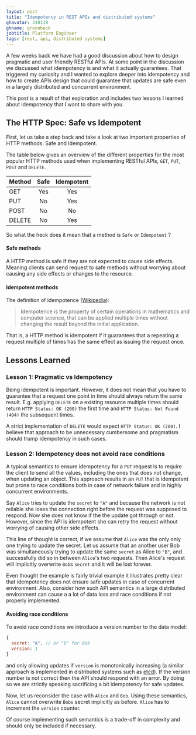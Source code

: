 ```yaml
---
layout: post
title: "Idempotency in REST APIs and distributed systems"
ghavatar: 310118
ghname: gronnbeck
jobtitle: Platform Engineer
tags: [rest, api, distributed systems]
---
```


A few weeks back we have had a good discussion about how to design pragmatic
and user friendly RESTful APIs. At some point in the discussion we discussed
what idempotency is and what it actually guarantees.
That triggered my curiosity and I wanted to explore deeper into idempotency and
how to create APIs design that could guarantee that updates are safe even in a
largely distributed and concurrent environment.

This post is a result of that exploration and includes two lessons I learned
about idempotency that I want to share with you.

## The HTTP Spec: Safe vs Idempotent
First, let us take a step back and take a look at two important properties of
HTTP methods: Safe and Idempotent.

The table below gives an overview of the different properties for the most
popular HTTP methods used when implementing RESTful APIs,
``GET``, ``PUT``, ``POST`` and ``DELETE``.

| Method | Safe | Idempotent |
|--------|:----:|:----------:|
| GET    | Yes  | Yes        |
| PUT    | No   | Yes        |
| POST   | No   | No         |
| DELETE | No   | Yes        |

So what the heck does it mean that a method is ``Safe`` or ``Idempotent`` ?

#### Safe methods

A HTTP method is safe if they are not expected to cause side effects.
Meaning clients can send request to safe methods without worrying about
causing any side effects or changes to the resource.

#### Idempotent methods

The definition of idempotence ([Wikipedia](https://en.wikipedia.org/wiki/Idempotence)):

> Idempotence is the property of certain operations in mathematics and computer
> science, that can be applied multiple times without changing the result beyond
> the initial application.

That is, a HTTP method is idempotent if it guarantees that a repeating a
request multiple of times has the same effect as issuing the request once.

## Lessons Learned


### Lesson 1: Pragmatic vs Idempotency

Being idempotent is important. However, it does not mean that you
have to guarantee that a request one point
in time should always return the same result. E.g. applying ``DELETE`` on
a existing resource multiple times should return ``HTTP Status: OK (200)``
the first time and ``HTTP Status: Not Found (404)`` the subsequent times.

A strict implementation of ``DELETE`` would expect ``HTTP Status: OK (200)``.
I believe that approach to be unnecessary cumbersome and pragmatism should
trump idempotency in such cases.


### Lesson 2: Idempotency does not avoid race conditions

A typical semantics to ensure idempotency for a ``PUT`` request is to
require the client to send all the values, including the ones
that does not change, when updating an object. This approach results in an
``PUT`` that is idempotent but prone to race conditions both in case of
network failure and in highly concurrent environments.

Say ``Alice`` tries to update the ``secret`` to ``"A"`` and because the network
is not reliable she loses the connection right before the request was supposed
to respond. Now she does not know if the the update got through or not. However,
since the API is idempotent she can retry the request without worrying of
causing other side effects.

This line of thought is correct, if we assume that ``Alice`` was the only only one
trying to update the secret. Let us assume that an another user Bob
was simultaneously trying to update the same ``secret`` as Alice to ``"B"``,
and successfully did so in between ``Alice``'s two requests.  Then Alice's request
will implicitly overwrite ``Bob``s ``secret`` and it will be lost forever.

Even thought the example is fairly trivial example it illustrates pretty clear
that idempotency does not ensure safe updates in case of concurrent environment.
Also, consider how such API semantics in a large distributed environment can
cause a a lot of data loss and race conditions if not properly implemented.

#### Avoiding race conditions
To avoid race conditions we introduce a version number to the data model:

```js
{
  secret: "A", // or "B" for Bob
  version: 1
}
```

and only allowing updates if ``version`` is monotonically increasing (a similar approach is implemented in distributed systems such as [etcd](https://coreos.com/etcd/)). If the
version number is not correct then the API should respond with an error.
By doing so we are strictly speaking sacrificing a bit idempotency
for safe updates.

Now, let us reconsider the case with ``Alice`` and ``Bob``. Using these semantics,
``Alice`` cannot overwrite ``Bobs`` secret implicitly as before. ``Alice`` has
to increment the ``version`` counter.

Of course implementing such semantics is a trade-off in complexity and should
only be included if necessary.

